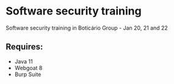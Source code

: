 # Software security training

Software security training in Boticário Group - Jan 20, 21 and 22

## Requires:

* Java 11
* Webgoat 8
* Burp Suite
